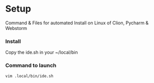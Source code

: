 # Setup
Command &amp; Files for automated Install on Linux of Clion, Pycharm &amp; Webstorm

### Install
Copy the ide.sh in your ~/local/bin 

### Command to launch
```
vim .local/bin/ide.sh
```

